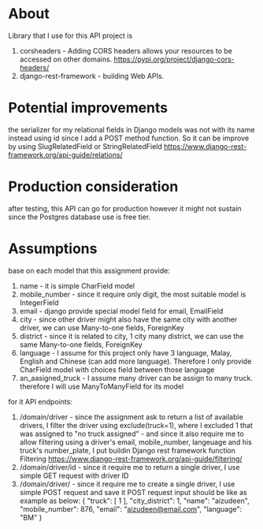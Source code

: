 

# About
Library that I use for this API project is 
1. corsheaders - Adding CORS headers allows your resources to be accessed on other domains. 
https://pypi.org/project/django-cors-headers/
2. django-rest-framework - building Web APIs.

# Potential improvements
the serializer for my relational fields in Django models was not with its name instead using id since I add a POST method function. So it can be improve by using SlugRelatedField or StringRelatedField
https://www.django-rest-framework.org/api-guide/relations/

# Production consideration
after testing, this API can go for production however it might not sustain since the Postgres database use is free tier.

# Assumptions
base on each model that this assignment provide:
1. name - it is simple CharField model 
2. mobile_number - since it require only digit, the most suitable model is IntegerField
3. email - django provide special model field for email, EmailField
4. city - since other driver might also have the same city with another driver, we can use Many-to-one fields, ForeignKey
5. district - since it is related to city, 1 city many district, we can use the same Many-to-one fields, ForeignKey
6. language - I assume for this project only have 3 language, Malay, English and Chinese (can add more language). Therefore I only provide CharField model with choices field between those language
7. an_aasigned_truck - I assume many driver can be assign to many truck. therefore I will use ManyToManyField for its model 

for it API endpoints: 
1. /domain/driver - since the assignment ask to return a list of available drivers, I filter the driver using exclude(truck=1), where I excluded 1 that was assigned to "no truck assigned"
                  - and since it also require me to allow filtering using a driver's email, mobile_number, langeuage and his truck's number_plate, I put buildin Django rest framework function Filtering
                  https://www.django-rest-framework.org/api-guide/filtering/
2. /domain/driver/id - since it require me to return a single driver, I use simple GET request with driver ID
3. /domain/driver/ - since it require me to create a single driver, I use simple POST request and save it
POST request input should be like as example as below:
    {
        "truck": [
            1
        ],
        "city_district": 1,
        "name": "aizudeen",
        "mobile_number": 876,
        "email": "aizudeen@email.com",
        "language": "BM"
    }
